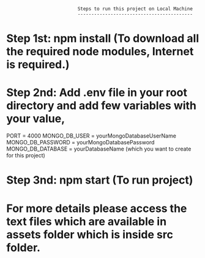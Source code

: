                               Steps to run this project on Local Machine
                              ------------------------------------------

# Step 1st: npm install (To download all the required node modules, Internet is required.)

# Step 2nd: Add .env file in your root directory and add few variables with your value,

PORT = 4000
MONGO_DB_USER = yourMongoDatabaseUserName
MONGO_DB_PASSWORD = yourMongoDatabasePassword
MONGO_DB_DATABASE = yourDatabaseName (which you want to create for this project)

# Step 3nd: npm start (To run project)

# For more details please access the text files which are available in assets folder which is inside src folder.
